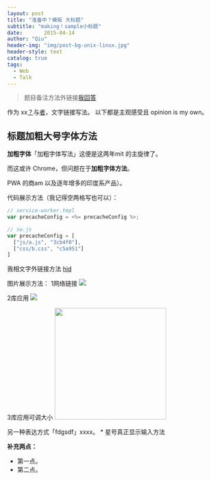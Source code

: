 ```yaml
---
layout: post
title: "准备中？模板 大标题"
subtitle: "making！sample小标题"
date:       2015-04-14 
author: "Qiu"
header-img: "img/post-bg-unix-linux.jpg"
header-style: text
catalog: true
tags:
  - Web
  - Talk
---
```


> 题目备注方法外链接[我回答](https://wwan25)

作为 xx[？](ht/25167289)与[者](httom/p/27853228)，文字链接写法。
以下都是主观感受且 opinion is my own。

## 标题加粗大号字体方法
**加粗字体**「加粗字体写法」这便是这两年mit 的主旋律了。

而这或许 Chrome，但问题在于**加粗字体方法**。

PWA 的商am 以及逐年增多的印度系产品）。

代码展示方法（我记得空两格写也可以）：
```js
// service-worker.tmpl  
var precacheConfig = <%= precacheConfig %>;

// sw.js  
var precacheConfig = [  
  ["js/a.js", "3cb4f0"],   
  ["css/b.css", "c5a951"]  
]
```

我相文字外链接方法 [hid](https://www5%7D) 


图片展示方法：
1网络链接
![](https://pic4.zhimg.com/80/v2-82770d1b0366904c2254908d097e0a60_720w.jpg?source=1940ef5c)

2库应用
![](/img/in-post/post-nextgen-web-pwa/flipkart-1.jpeg)

3库应用可调大小
<img class="shadow" src="/img/in-post/post-kuaidi-1.jpg" width="260">



另一种表达方式「fdgsdf」xxxx。
\* 星号真正显示输入方法

**补充两点：**

*   第一点。
*   第二点。
